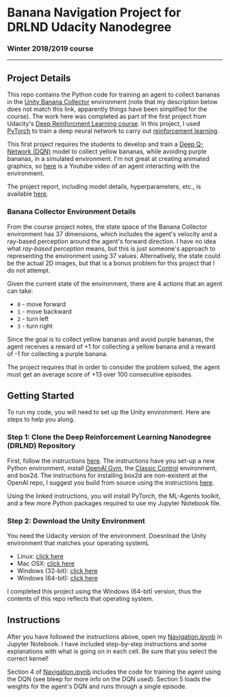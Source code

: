 # Banana Navigation Project for DRLND Udacity Nanodegree 
### Winter 2018/2019 course
---
## Project Details
This repo contains the Python code for training an agent to collect bananas in the [Unity Banana Collector](https://github.com/Unity-Technologies/ml-agents/blob/master/docs/Learning-Environment-Examples.md#banana-collector) environment (note that my description below does not match this link, apparently things have been simplified for the course). The work here was completed as part of the first project from Udacity's [Deep Reinforcment Learning course](https://www.udacity.com/course/deep-reinforcement-learning-nanodegree--nd893). In this project, I used [PyTorch](https://pytorch.org/) to train a deep neural network to carry out [reinforcement learning](https://en.wikipedia.org/wiki/Reinforcement_learning).

This first project requires the students to develop and train a [Deep Q-Network (DQN)](https://deepmind.com/research/dqn/) model to collect yellow bananas, while avoiding purple bananas, in a simulated environment. I'm not great at creating animated graphics, so [here](https://www.youtube.com/watch?v=m7aOodyDlkk) is a Youtube video of an agent interacting with the environment.

The project report, including model details, hyperparameters, etc., is available [here](https://github.com/donaldmusgrove/drlnd/blob/master/project1/report.md).


### Banana Collector Environment Details
From the course project notes, the state space of the Banana Collector environment has 37 dimensions, which includes the agent's velocity and a ray-based perception around the agent's forward direction. I have no idea what *ray-based perception* means, but this is just someone's approach to representing the environment using 37 values. Alternatively, the state could be the actual 2D images, but that is a bonus problem for this project that I do not attempt.

Given the current state of the environment, there are 4 actions that an agent can take:
- `0` - move forward 
- `1` - move backward
- `2` - turn left
- `3` - turn right

Since the goal is to collect yellow bananas and avoid purple bananas, the agent receives a reward of +1 for collecting a yellow banana and a reward of -1 for collecting a purple banana. 

The project requires that in order to consider the problem solved, the agent must get an average score of +13 over 100 consecutive episodes.


## Getting Started
To run my code, you will need to set up the Unity environment. Here are steps to help you along.

### Step 1: Clone the Deep Reinforcement Learning Nanodegree (DRLND) Repository
First, follow the instructions [here](https://github.com/udacity/deep-reinforcement-learning#dependencies). The instructions have you set-up a new Python environment, install [OpenAI Gym](https://github.com/openai/gym), the [Classic Control](https://github.com/openai/gym#classic-control) environment, and box2d. The instructions for installing box2d are non-existent at the OpenAI repo, I suggest you build from source using the instructions [here](https://github.com/pybox2d/pybox2d/blob/master/INSTALL.md). 

Using the linked instructions, you will install PyTorch, the ML-Agents toolkit, and a few more Python packages required to use my Jupyter Notebook file.

### Step 2: Download the Unity Environment
You need the Udacity version of the environment. Doesnload the Unity environment that matches your operating systemL
* Linux: [click here](https://s3-us-west-1.amazonaws.com/udacity-drlnd/P1/Banana/Banana_Linux.zip)
* Mac OSX: [click here](https://s3-us-west-1.amazonaws.com/udacity-drlnd/P1/Banana/Banana.app.zip)
* Windows (32-bit): [click here](https://s3-us-west-1.amazonaws.com/udacity-drlnd/P1/Banana/Banana_Windows_x86.zip)
* Windows (64-bit): [click here](https://s3-us-west-1.amazonaws.com/udacity-drlnd/P1/Banana/Banana_Windows_x86_64.zip)

I completed this project using the Windows (64-bit) version, thus the contents of this repo reflects that operating system.


## Instructions
After you have followed the instructions above, open my [Navigation.ipynb](https://github.com/donaldmusgrove/drlnd/blob/master/project1/Navigation.ipynb) in Jupyter Notebook. I have included step-by-step instructions and some explanations with what is going on in each cell. Be sure that you select the correct kernel!

Section 4 of [Navigation.ipynb](https://github.com/donaldmusgrove/drlnd/blob/master/project1/Navigation.ipynb) includes the code for training the agent using the DQN (see bleep for more info on the DQN used). Section 5 loads the weights for the agent's DQN and runs through a single episode.


